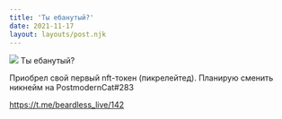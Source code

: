 ```yaml
---
title: 'Ты ебанутый?'
date: 2021-11-17
layout: layouts/post.njk
---
```


![](https://i.ibb.co/g7ptbtT/file-68.jpg)
Ты ебанутый?

Приобрел свой первый nft-токен (пикрелейтед). Планирую сменить никнейм на PostmodernСat#283

https://t.me/beardless_live/142